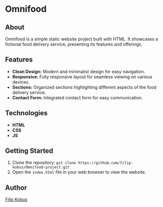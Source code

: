 # Omnifood

## About

Omnifood is a simple static website project built with HTML. It showcases a fictional food delivery service, presenting its features and offerings.

## Features

- **Clean Design:** Modern and minimalist design for easy navigation.
- **Responsive:** Fully responsive layout for seamless viewing on various devices.
- **Sections:** Organized sections highlighting different aspects of the food delivery service.
- **Contact Form:** Integrated contact form for easy communication.

## Technologies

- **HTML**
- **CSS**
- **JS**

## Getting Started

1. Clone the repository: `git clone https://github.com/filip-kobus/Omnifood-project.git`
2. Open the `index.html` file in your web browser to view the website.

## Author

[Filip Kobus](https://github.com/filip-kobus)
